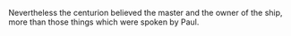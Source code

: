 Nevertheless the centurion believed the master and the owner of the ship, more than those things which were spoken by Paul.
